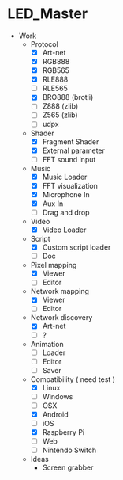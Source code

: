 # LED_Master

- Work
  - Protocol
    - [x] Art-net
    - [x] RGB888
    - [x] RGB565
    - [x] RLE888
    - [ ] RLE565
    - [x] BRO888 (brotli)
    - [ ] Z888 (zlib)
    - [ ] Z565 (zlib)
    - [ ] udpx
  - Shader
    - [x] Fragment Shader
    - [x] External parameter
    - [ ] FFT sound input
  - Music
    - [x] Music Loader
    - [x] FFT visualization
    - [x] Microphone In
    - [x] Aux In
    - [ ] Drag and drop
  - Video
    - [x] Video Loader
  - Script
    - [x] Custom script loader
    - [ ] Doc
  - Pixel mapping
    - [x] Viewer
    - [ ] Editor
  - Network mapping
    - [x] Viewer
    - [ ] Editor
  - Network discovery
    - [x] Art-net
    - [ ] ?
  - Animation
    - [ ] Loader
    - [ ] Editor
    - [ ] Saver
  - Compatibility ( need test )
    - [x] Linux
    - [ ] Windows
    - [ ] OSX
    - [x] Android
    - [ ] iOS
    - [x] Raspberry Pi
    - [ ] Web
    - [ ] Nintendo Switch
  - Ideas
    - Screen grabber
